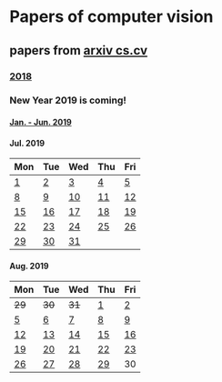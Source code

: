 # Papers of computer vision

## papers from [arxiv cs.cv](http://arxiv.org)
### [2018](2018.md)

### New Year 2019 is coming!
#### [Jan. - Jun. 2019](2019.md)

#### Jul. 2019
Mon | Tue | Wed | Thu | Fri 
----------|-------------|-------------|-------------|-------------
[1](2019/201907/20190701.md)  | [2](2019/201907/20190702.md)  | [3](2019/201907/20190703.md)  | [4](2019/201907/20190704.md)  | [5](2019/201907/20190705.md) |
[8](2019/201907/20190708.md)  | [9](2019/201907/20190709.md)  | [10](2019/201907/20190710.md) | [11](2019/201907/20190711.md) | [12](2019/201907/20190712.md) |
[15](2019/201907/20190715.md) | [16](2019/201907/20190716.md) | [17](2019/201907/20190717.md) | [18](2019/201907/20190718.md) | [19](2019/201907/20190719.md) |
[22](2019/201907/20190722.md) | [23](2019/201907/20190723.md) | [24](2019/201907/20190724.md) | [25](2019/201907/20190725.md) | [26](2019/201907/20190726.md) |
[29](2019/201907/20190729.md) | [30](2019/201907/20190730.md) | [31](2019/201907/20190731.md) |    |    |


#### Aug. 2019
Mon | Tue | Wed | Thu | Fri 
----------|-------------|-------------|-------------|-------------
~~29~~ | ~~30~~ | ~~31~~      | [1](2019/201908/20190801.md)  | [2](2019/201908/20190802.md)  |
[5](2019/201908/20190805.md)  | [6](2019/201908/20190806.md)  | [7](2019/201908/20190807.md)  | [8](2019/201908/20190808.md)  | [9](2019/201908/20190809.md) |
[12](2019/201908/20190812.md) | [13](2019/201908/20190813.md) | [14](2019/201908/20190814.md) | [15](2019/201908/20190815.md) | [16](2019/201908/20190816.md) |
[19](2019/201908/20190819.md) | [20](2019/201908/20190820.md) | [21](2019/201908/20190821.md) | [22](2019/201908/20190822.md) | [23](2019/201908/20190823.md) |
[26](2019/201908/20190826.md) | [27](2019/201908/20190827.md) | [28](2019/201908/20190828.md) | [29](2019/201908/20190829.md) | 30 |